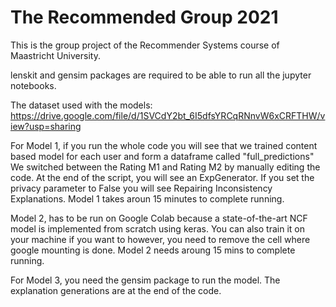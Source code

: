 # The Recommended Group 2021
This is the group project of the Recommender Systems course of Maastricht University.

lenskit and gensim packages are required to be able to run all the jupyter notebooks.

The dataset used with the models: https://drive.google.com/file/d/1SVCdY2bt_6I5dfsYRCqRNnvW6xCRFTHW/view?usp=sharing

For Model 1, if you run the whole code you will see that we trained content based model for each user and form a dataframe called "full_predictions"
We switched between the Rating M1 and Rating M2 by manually editing the code.
At the end of the script, you will see an ExpGenerator. If you set the privacy parameter to False you will see Repairing Inconsistency Explanations.
Model 1 takes aroun 15 minutes to complete running.

Model 2, has to be run on Google Colab because a state-of-the-art NCF model is implemented from scratch using keras. You can also train it on your machine if you want to however, you need to remove the cell where google mounting is done. Model 2 needs aroung 15 mins to complete running. 

For Model 3, you need the gensim package to run the model. The explanation generations are at the end of the code.
